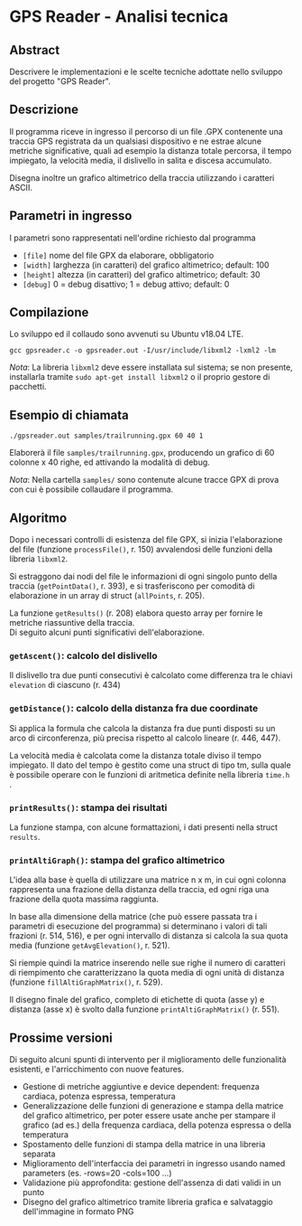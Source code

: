 # GPS Reader - Analisi tecnica

## Abstract

Descrivere le implementazioni e le scelte tecniche adottate nello sviluppo del progetto "GPS Reader".

## Descrizione

Il programma riceve in ingresso il percorso di un file .GPX contenente una traccia GPS registrata da un qualsiasi dispositivo e ne estrae alcune metriche significative, quali ad esempio la distanza totale percorsa, il tempo impiegato, la velocità media, il dislivello in salita e discesa accumulato.

Disegna inoltre un grafico altimetrico della traccia utilizzando i caratteri ASCII.

## Parametri in ingresso

I parametri sono rappresentati nell'ordine richiesto dal programma

* `[file]` nome del file GPX da elaborare, obbligatorio
* `[width]` larghezza (in caratteri) del grafico altimetrico; default: 100
* `[height]` altezza (in caratteri) del grafico altimetrico; default: 30
* `[debug]` 0 = debug disattivo; 1 = debug attivo; default: 0

## Compilazione

Lo sviluppo ed il collaudo sono avvenuti su Ubuntu v18.04 LTE.  

`gcc gpsreader.c -o gpsreader.out -I/usr/include/libxml2 -lxml2 -lm`

*Nota*: La libreria `libxml2` deve essere installata sul sistema; se non presente, installarla tramite `sudo apt-get install libxml2` o il proprio gestore di pacchetti.


## Esempio di chiamata

`./gpsreader.out samples/trailrunning.gpx 60 40 1`

Elaborerà il file `samples/trailrunning.gpx`, producendo un grafico di 60 colonne x 40 righe, ed attivando la modalità di debug.  

*Nota*: Nella cartella `samples/` sono contenute alcune tracce GPX di prova con cui è possibile collaudare il programma.

## Algoritmo

Dopo i necessari controlli di esistenza del file GPX, si inizia l'elaborazione del file (funzione `processFile()`, r. 150) avvalendosi delle funzioni della libreria `libxml2`.  

Si estraggono dai nodi del file le informazioni di ogni singolo punto della traccia (`getPointData()`, r. 393), e si trasferiscono per comodità di elaborazione in un array di struct (`allPoints`, r. 205).

La funzione `getResults()` (r. 208) elabora questo array per fornire le metriche riassuntive della traccia.  
Di seguito alcuni punti significativi dell'elaborazione.  

### `getAscent()`: calcolo del dislivello 
Il dislivello tra due punti consecutivi è calcolato come differenza tra le chiavi `elevation` di ciascuno (r. 434)

### `getDistance()`: calcolo della distanza fra due coordinate
Si applica la formula che calcola la distanza fra due punti disposti su un arco di circonferenza, più precisa rispetto al calcolo lineare (r. 446, 447).

La velocità media è calcolata come la distanza totale diviso il tempo impiegato.
Il dato del tempo è gestito come una struct di tipo tm, sulla quale è possibile operare con le funzioni di aritmetica definite nella libreria `time.h` .

### `printResults()`: stampa dei risultati

La funzione stampa, con alcune formattazioni, i dati presenti nella struct `results`.

### `printAltiGraph()`: stampa del grafico altimetrico

L'idea alla base è quella di utilizzare una matrice n x m, in cui ogni colonna rappresenta una frazione della distanza della traccia, ed ogni riga una frazione della quota massima raggiunta.

In base alla dimensione della matrice (che può essere passata tra i parametri di esecuzione del programma) si determinano i valori di tali frazioni (r. 514, 516), e per ogni intervallo di distanza si calcola la sua quota media (funzione `getAvgElevation()`, r. 521).

Si riempie quindi la matrice inserendo nelle sue righe il numero di caratteri di riempimento che caratterizzano la quota media di ogni unità di distanza (funzione `fillAltiGraphMatrix()`, r. 529).

Il disegno finale del grafico, completo di etichette di quota (asse y) e distanza (asse x) è svolto dalla funzione `printAltiGraphMatrix()` (r. 551).

## Prossime versioni

Di seguito alcuni spunti di intervento per il miglioramento delle funzionalità esistenti, e l'arricchimento con nuove features.

* Gestione di metriche aggiuntive e device dependent: frequenza cardiaca, potenza espressa, temperatura
* Generalizzazione delle funzioni di generazione e stampa della matrice del grafico altimetrico, per poter essere usate anche per stampare il grafico (ad es.) della frequenza cardiaca, della potenza espressa o della temperatura
* Spostamento delle funzioni di stampa della matrice in una libreria separata
* Miglioramento dell'interfaccia dei parametri in ingresso usando named parameters (es. -rows=20 -cols=100 ...)
* Validazione più approfondita: gestione dell'assenza di dati validi in un punto
* Disegno del grafico altimetrico tramite libreria grafica e salvataggio dell'immagine in formato PNG










